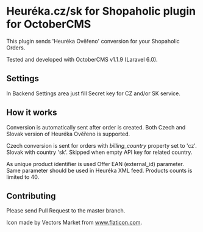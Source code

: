 # Heuréka.cz/sk for Shopaholic plugin for OctoberCMS

This plugin sends 'Heuréka Ověřeno' conversion for your Shopaholic Orders.

Tested and developed with OctoberCMS v1.1.9 (Laravel 6.0).

## Settings

In Backend Settings area just fill Secret key for CZ and/or SK service.

## How it works

Conversion is automatically sent after order is created. Both Czech and Slovak version of Heuréka Ověřeno is supported.

Czech conversion is sent for orders with *billing_country* property set to 'cz'. Slovak with country 'sk'. Skipped when empty API key for related country.

As unique product identifier is used Offer EAN (external_id) parameter. Same parameter should be used in Heuréka XML feed. Products counts is limited to 40.

## Contributing

Please send Pull Request to the master branch.

Icon made by Vectors Market from www.flaticon.com.
